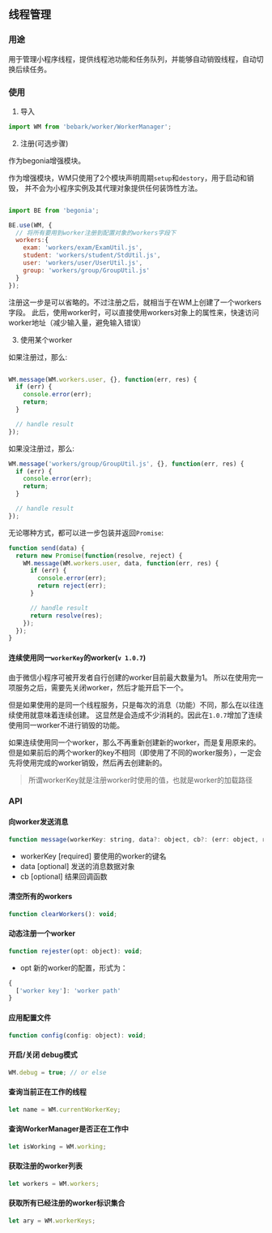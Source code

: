 ## 线程管理

### 用途

用于管理小程序线程，提供线程池功能和任务队列，并能够自动销毁线程，自动切换后续任务。


### 使用

1. 导入

```js
import WM from 'bebark/worker/WorkerManager';
```

2. 注册(可选步骤)

作为begonia增强模块。

作为增强模块，WM只使用了2个模块声明周期`setup`和`destory`，用于启动和销毁，
并不会为小程序实例及其代理对象提供任何装饰性方法。

```js

import BE from 'begonia';

BE.use(WM, {
  // 将所有要用到worker注册到配置对象的workers字段下
  workers:{
    exam: 'workers/exam/ExamUtil.js',
    student: 'workers/student/StdUtil.js',
    user: 'workers/user/UserUtil.js',
    group: 'workers/group/GroupUtil.js'
  }
});

```

注册这一步是可以省略的。不过注册之后，就相当于在WM上创建了一个workers字段。
此后，使用worker时，可以直接使用workers对象上的属性来，快速访问worker地址（减少输入量，避免输入错误）

3. 使用某个worker

如果注册过，那么:  

```js

WM.message(WM.workers.user, {}, function(err, res) {
  if (err) {
    console.error(err);
    return;
  }

  // handle result
});

```

如果没注册过，那么:

```js
WM.message('workers/group/GroupUtil.js', {}, function(err, res) {
  if (err) {
    console.error(err);
    return;
  }

  // handle result
});
```

无论哪种方式，都可以进一步包装并返回`Promise`:

```js
function send(data) {
  return new Promise(function(resolve, reject) {
    WM.message(WM.workers.user, data, function(err, res) {
      if (err) {
        console.error(err);
        return reject(err);
      }

      // handle result
      return resolve(res);
    });
  });
}
```

#### 连续使用同一`workerKey`的worker(`v 1.0.7`)

由于微信小程序可被开发者自行创建的worker目前最大数量为1。
所以在使用完一项服务之后，需要先关闭worker，然后才能开启下一个。

但是如果使用的是同一个线程服务，只是每次的消息（功能）不同，那么在以往连续使用就意味着连续创建。
这显然是会造成不少消耗的。因此在`1.0.7`增加了连续使用同一worker不进行销毁的功能。

如果连续使用同一个worker，那么不再重新创建新的worker，而是复用原来的。
但是如果前后的两个worker的key不相同（即使用了不同的worker服务），一定会先将使用完成的worker销毁，然后再去创建新的。

> 所谓workerKey就是注册worker时使用的值，也就是worker的加载路径

### API

#### 向worker发送消息

```js
function message(workerKey: string, data?: object, cb?: (err: object, res: any) => void): void;
```

- workerKey [required] 要使用的worker的键名
- data [optional] 发送的消息数据对象
- cb [optional] 结果回调函数

#### 清空所有的workers

```js
function clearWorkers(): void;
```

#### 动态注册一个worker

```js
function rejester(opt: object): void;
```
- opt 新的worker的配置，形式为：

```js
{
  ['worker key']: 'worker path'
}
```

#### 应用配置文件

```js
function config(config: object): void;
```

#### 开启/关闭 debug模式

```js
WM.debug = true; // or else
```

#### 查询当前正在工作的线程

```js
let name = WM.currentWorkerKey;
```

#### 查询WorkerManager是否正在工作中

```js
let isWorking = WM.working;
```

#### 获取注册的worker列表

```js
let workers = WM.workers;
```

#### 获取所有已经注册的worker标识集合

```js
let ary = WM.workerKeys;
```
